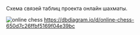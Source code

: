 Схема связей таблиц проекта онлайн шахматы.

![online chess](https://github.com/sdkinc/db_HomeWorks/assets/2033615/2c06375b-a92c-42ab-afdc-9532546ea788)
https://dbdiagram.io/d/online-chess-650d7c26ffbf5169f04e39bc
